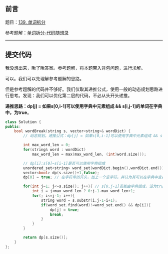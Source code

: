 ## 前言

题目：[139. 单词拆分](https://leetcode-cn.com/problems/word-break/)

参考题解：[单词拆分-代码随想录](https://github.com/youngyangyang04/leetcode-master/blob/master/problems/0139.%E5%8D%95%E8%AF%8D%E6%8B%86%E5%88%86.md)

---

## 提交代码

我没想出来，瞅了瞅答案。参考题解，将本题带入背包问题，进行求解。

可以。我们可以先理解参考题解的思路。

但是参考题解的代码并不够好。我们仅取其递推公式，使用一般的动态规划思路进行思考。发现：我们可以优化第二层的代码，不必从头开头递推。

**递推思路：dp[j] = 如果s[0,i-1]可以使用字典中元素组成 && s[i,j-1]的单词在字典中，为true**。

```c++
class Solution {
public:
    bool wordBreak(string s, vector<string>& wordDict) {
        // 动态规划。递推公式：dp[j] = 如果s[0,i-1]可以使用字典中元素组成 && s[i,j-1]的单词在字典中，为true

        int max_word_len = 0;
        for(string& word : wordDict)
            max_word_len = max(max_word_len, (int)word.size());

        // dp[i]:s[0]~s[i-1]是否可以使用字典组成
        unordered_set<string> word_set(wordDict.begin(),wordDict.end());
        vector<bool> dp(s.size()+1,false);
        dp[0] = true; // 在字符串的开头，加上一个空字符。并认为其可以在字典中查找到。要不然不好递推处理。

        for(int j=1; j<=s.size(); j++){ // s[0,j-1]若能由字典组成，设为true
            int i = j<max_word_len ? 0:j-1-max_word_len+1;
            for(; i<=j-1; i++){
                string word = s.substr(i,j-1-i+1);
                if(word_set.find(word)!=word_set.end() && dp[i]){
                    dp[j] = true;
                    break;
                }
            }
        }

        return dp[s.size()];
    }
};
```
